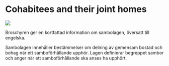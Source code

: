 # Cohabitees and their joint homes

![](/contentassets/f06fa7b0135149bd97828f7ef30f61ed/cohab-cover.jpg?width=150&quality=85)

Broschyren ger en kortfattad information om sambolagen, översatt till engelska.

Sambolagen innehåller bestämmelser om delning av gemensam bostad och bohag när ett samboförhållande upphör. Lagen definierar begreppet sambor och anger när ett samboförhållande ska anses ha upphört.
